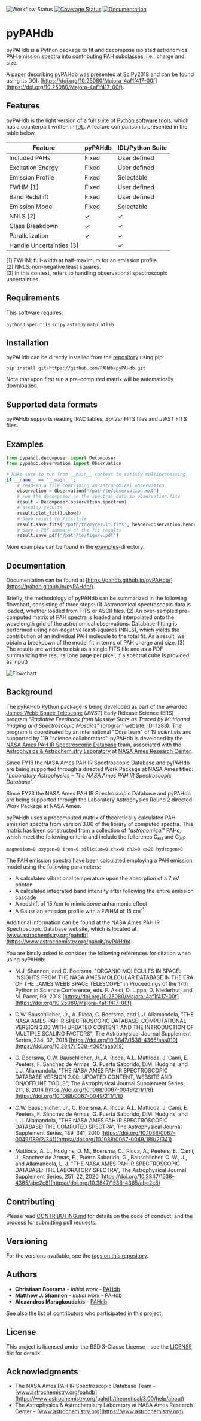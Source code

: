 ![Workflow
Status](https://github.com/pahdb/pyPAHdb/actions/workflows/ci.yml/badge.svg)
[![Coverage
Status](https://codecov.io/gh/PAHdb/pyPAHdb/graph/badge.svg)](https://codecov.io/gh/PAHdb/pyPAHdb)
[![Documentation](https://img.shields.io/badge/docs-available-brightgreen.svg)](https://pahdb.github.io/pyPAHdb/)

# pyPAHdb

pyPAHdb is a Python package to fit and decompose isolated astronomical PAH
emission spectra into contributing PAH subclasses, i.e., charge and size.

A paper describing pyPAHdb was presented at
[SciPy2018](https://scipy2018.scipy.org) and can be found using its DOI:
[https://doi.org/10.25080/Majora-4af1f417-00f](https://doi.org/10.25080/Majora-4af1f417-00f).

## Features

pyPAHdb is the light version of a full suite of [Python software
tools](https://github.com/PAHdb/AmesPAHdbPythonSuite), which has a counterpart
written in [IDL](https://github.com/PAHdb/AmesPAHdbIDLSuite). A feature
comparison is presented in the table below.

| Feature                  | pyPAHdb | IDL/Python Suite |
| ------------------------ | ------- | ---------------- |
| Included PAHs            | Fixed   | User defined     |
| Excitation Energy        | Fixed   | User defined     |
| Emission Profile         | Fixed   | Selectable       |
| FWHM [1]                 | Fixed   | User defined     |
| Band Redshift            | Fixed   | User defined     |
| Emission Model           | Fixed   | Selectable       |
| NNLS [2]                 | ✓       | ✓                |
| Class Breakdown          | ✓       | ✓                |
| Parallelization          | ✓       | ✓                |
| Handle Uncertainties [3] |         | ✓                |

[1] FWHM: full-width at half-maximum for an emission profile.\
[2] NNLS: non-negative least squares.\
[3] In this context, refers to handling observational spectroscopic
uncertainties.

## Requirements

This software requires:

`python3` `specutils` `scipy` `astropy` `matplotlib`

## Installation

pyPAHdb can be directly installed from the
[repository](https://github.com/PAHdb/pyPAHdb) using pip:

`pip install git+https://github.com/PAHdb/pyPAHdb.git`

Note that upon first run a pre-computed matrix will be automatically downloaded.

## Supported data formats

pyPAHdb supports reading IPAC tables, _Spitzer_ FITS files and _JWST_ FITS files.

## Examples

```python
from pypahdb.decomposer import Decomposer
from pypahdb.observation import Observation

# Make sure to run from __main__ context to satisfy multiprocessing
if __name__ == '__main__':
    # read-in a file containing an astronomical observation
    observation = Observation('/path/to/observation.ext')
    # run the decomposer on the spectral data in observation.fits
    result = Decomposer(observation.spectrum)
    # display results
    result.plot_fit().show()
    # Save result to fits-file
    result.save_fits('/path/to/myresult.fits', header=observation.header)
    # Save a PDF summary of the fit results
    result.save_pdf('/path/to/figure.pdf')
```

More examples can be found in the [examples](examples)-directory.

## Documentation

Documentation can be found at
[https://pahdb.github.io/pyPAHdb/](https://pahdb.github.io/pyPAHdb/).

Briefly, the methodology of pyPAHdb can be summarized in the following
flowchart, consisting of three steps: (1) Astronomical spectroscopic data is
loaded, whether loaded from FITS or ASCII files. (2) An over-sampled
pre-computed matrix of PAH spectra is loaded and interpolated onto the
wavelength grid of the astronomical observations. Database-fitting is performed
using non-negative least-squares (NNLS), which yields the contribution of an
individual PAH molecule to the total fit. As a result, we obtain a breakdown of
the model fit in terms of PAH charge and size. (3) The results are written to
disk as a single FITS file and as a PDF summarizing the results (one page per
pixel, if a spectral cube is provided as input)

![Flowchart](docs/source/figures/fig_flowchart.png)

## Background

The pyPAHdb Python package is being developed as part of the awarded [James Webb
Space Telescope](https://www.jwst.nasa.gov/) (_JWST_) Early Release Science
(ERS) program "_Radiative Feedback from Massive Stars as Traced by Multiband
Imaging and Spectroscopic Mosaics_" ([program website](http://pdrs4all.org/); ID:
1288). The program is coordinated by an international "Core team" of 19
scientists and supported by 119 "science collaborators". pyPAHdb is developed by
the [NASA Ames PAH IR Spectroscopic
Database](https://www.astrochemistry.org/pahdb/) team, associated with the
[Astrophysics & Astrochemistry Laboratory](https://www.astrochemistry.org) at
[NASA Ames Research Center](https://www.nasa.gov/centers/ames).

Since FY19 the NASA Ames PAH IR Spectroscopic Database and pyPAHdb are being
supported through a directed Work Package at NASA Ames titled: "_Laboratory
Astrophysics – The NASA Ames PAH IR Spectroscopic Database_".

Since FY23 the NASA Ames PAH IR Spectroscopic Database and pyPAHdb are being
supported through the Laboratory Astrophysics Round 2 directed Work Package at
NASA Ames.

pyPAHdb uses a precomputed matrix of theoretically calculated PAH emission
spectra from version 3.00 of the library of computed spectra. This matrix has
been constructed from a collection of _"astronomical"_ PAHs, which meet the
following criteria and include the fullerenes C<sub>60</sub> and C<sub>70</sub>:

```IDL
magnesium=0 oxygen=0 iron=0 silicium=0 chx=0 ch2=0 c>20 hydrogen>0
```

The PAH emission spectra have been calculated employing a PAH emission model
using the following parameters:

- A calculated vibrational temperature upon the absorption of a 7 eV photon
- A calculated integrated band intensity after following the entire emission
  cascade
- A redshift of 15 /cm to mimic _some_ anharmonic effect
- A Gaussian emission profile with a FWHM of 15 cm<sup>-1</sup>

Additional information can be found at the NASA Ames PAH IR Spectroscopic
Database website, which is located at
[www.astrochemistry.org/pahdb](https://www.astrochemistry.org/pahdb/pyPAHdb).

You are kindly asked to consider the following references for citation when
using pyPAHdb:

- M.J. Shannon, and C. Boersma, "ORGANIC MOLECULES IN SPACE: INSIGHTS FROM THE
  NASA AMES MOLECULAR DATABASE IN THE ERA OF THE JAMES WEBB SPACE TELESCOPE" in
  Proceedings of the 17th Python in Science Conference, eds. F. Akici, D. Lippa,
  D. Niederhut, and M. Pacer, 99, 2018
  [https://doi.org/10.25080/Majora-4af1f417-00f](https://doi.org/10.25080/Majora-4af1f417-00f)

- C.W. Bauschlicher, Jr., A. Ricca, C. Boersma, and L.J. Allamandola, "THE NASA
  AMES PAH IR SPECTROSCOPIC DATABASE: COMPUTATIONAL VERSION 3.00 WITH UPDATED
  CONTENT AND THE INTRODUCTION OF MULTIPLE SCALING FACTORS", The Astrophysical
  Journal Supplement Series, 234, 32, 2018
  [https://doi.org/10.3847/1538-4365/aaa019](https://doi.org/10.3847/1538-4365/aaa019)

- C. Boersma, C.W. Bauschlicher, Jr., A. Ricca, A.L. Mattioda, J. Cami, E.
  Peeters, F. Sanchez de Armas, G. Puerta Saborido, D.M. Hudgins, and L.J.
  Allamandola, "THE NASA AMES PAH IR SPECTROSCOPIC DATABASE VERSION 2.00:
  UPDATED CONTENT, WEBSITE AND ON/OFFLINE TOOLS", The Astrophysical Journal
  Supplement Series, 211, 8, 2014
  [https://doi.org/10.1088/0067-0049/211/1/8](https://doi.org/10.1088/0067-0049/211/1/8)

- C.W. Bauschlicher, Jr., C. Boersma, A. Ricca, A.L. Mattioda, J. Cami, E.
  Peeters, F. S&#225;nchez de Armas, G. Puerta Saborido, D.M. Hudgins, and L.J.
  Allamandola, "THE NASA AMES PAH IR SPECTROSCOPIC DATABASE: THE COMPUTED
  SPECTRA", The Astrophysical Journal Supplement Series, 189, 341, 2010
  [https://doi.org/10.1088/0067-0049/189/2/341](https://doi.org/10.1088/0067-0049/189/2/341)

- Mattioda, A. L., Hudgins, D. M., Boersma, C., Ricca, A., Peeters, E., Cami,
  J., Sanchez de Armas, F., Puerta Saborido, G., Bauschlicher, C. W., J., and
  Allamandola, L. J. "THE NASA AMES PAH IR SPECTROSCOPIC DATABASE: THE
  LABORATORY SPECTRA", The Astrophysical Journal Supplement Series, 251, 22,
  2020
  [https://doi.org/10.3847/1538-4365/abc2c8](https://doi.org/10.3847/1538-4365/abc2c8)

## Contributing

Please read [CONTRIBUTING.md](CONTRIBUTING.md) for details on the code of
conduct, and the process for submitting pull requests.

## Versioning

For the versions available, see the [tags on this
repository](https://github.com/pahdb/pyPAHdb/tags).

## Authors

- **Christiaan Boersma** - _Initial work_ - [PAHdb](https://github.com/pahdb)
- **Matthew J. Shannon** - _Initial work_ - [PAHdb](https://github.com/pahdb)
- **Alexandros Maragkoudakis** - [PAHdb](https://github.com/pahdb)

See also the list of [contributors](AUTHORS.md) who participated in this
project.

## License

This project is licensed under the BSD 3-Clause License - see the
[LICENSE](LICENSE) file for details

## Acknowledgments

- The NASA Ames PAH IR Spectroscopic Database Team -
  [www.astrochemistry.org/pahdb](https://www.astrochemistry.org/pahdb/theoretical/3.00/help/about)
- The Astrophysics & Astrochemistry Laboratory at NASA Ames Research Center -
  [www.astrochemistry.org](https://www.astrochemistry.org)
